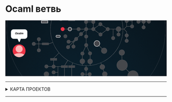 # Ocaml ветвь 


![ocaml branch](./ocaml.gif)

---

<details>
<summary> КАРТА ПРОЕКТОВ </summary>

![map Holy_Graph](../Holy_Graph.png)

</details>

---

